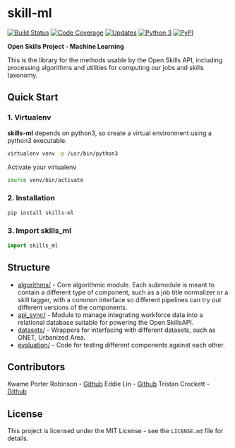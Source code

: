 skill-ml
=========

[![Build Status](https://travis-ci.org/workforce-data-initiative/skills-ml.svg?branch=master)](https://travis-ci.org/workforce-data-initiative/skills-ml)
[![Code Coverage](https://codecov.io/gh/workforce-data-initiative/skills-ml/branch/master/graph/badge.svg)](https://codecov.io/gh/workforce-data-initiative/skills-ml)
[![Updates](https://pyup.io/repos/github/workforce-data-initiative/skills-ml/shield.svg)](https://pyup.io/repos/github/workforce-data-initiative/skills-ml/)
[![Python 3](https://pyup.io/repos/github/workforce-data-initiative/skills-ml/python-3-shield.svg)](https://pyup.io/repos/github/workforce-data-initiative/skills-ml/)
[![PyPI](https://img.shields.io/pypi/v/skills-ml.svg)]()


**Open Skills Project - Machine Learning**

This is the library for the methods usable by the Open Skills API, including processing algorithms and utilities for computing our jobs and skills taxonomy.



Quick Start
-----------
### 1. Virtualenv
**skills-ml** depends on python3, so create a virtual environment using a python3 executable.

```bash
virtualenv venv -p /usr/bin/python3
```
Activate your virtualenv

```bash
source venv/bin/activate
```

### 2. Installation


```bash
pip install skills-ml
```

### 3. Import skills_ml
```python
import skills_ml
```

Structure
----------
- [algorithms/](https://github.com/workforce-data-initiative/skills-ml/tree/documentation/skills_ml/algorithms) - Core algorithmic module. Each submodule is meant to contain a different type of component, such as a job title normalizer or a skill tagger, with a common interface so different pipelines can try out different versions of the components.
- [api_sync/](https://github.com/workforce-data-initiative/skills-ml/tree/documentation/skills_ml/api_sync) - Module to manage integrating workforce data into a relational database suitable for powering the Open SkillsAPI.
- [datasets/](https://github.com/workforce-data-initiative/skills-ml/tree/documentation/skills_ml/datasets) - Wrappers for interfacing with different datasets, such as ONET, Urbanized Area.
- [evaluation/](https://github.com/workforce-data-initiative/skills-ml/tree/documentation/skills_ml/evaluation) - Code for testing different components against each other.


Contributors
----------
Kwame Porter Robinson - [Github](https://github.com/robinsonkwame)
Eddie Lin - [Github](https://github.com/tweddielin)
Tristan Crockett - [Github](https://github.com/thcrock)


License
-------
This project is licensed under the MIT License - see the `LICENSE.md` file for details.
